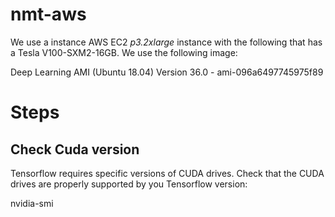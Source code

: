 # nmt-aws

We use a instance AWS EC2 <em>p3.2xlarge</em> instance with the following
that has a Tesla V100-SXM2-16GB. We use the following image:

Deep Learning AMI (Ubuntu 18.04) Version 36.0 - ami-096a6497745975f89


# Steps

## Check Cuda version

Tensorflow requires specific versions of CUDA drives. Check that the CUDA
drives are properly supported by you Tensorflow version:

nvidia-smi

